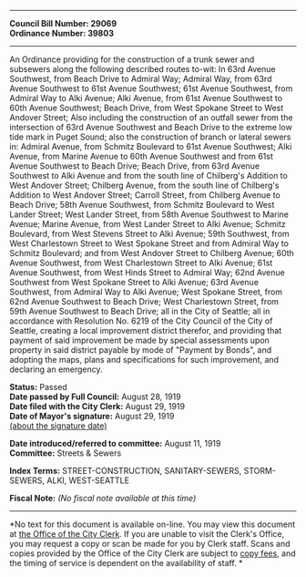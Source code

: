 * * * * *  
  
**Council Bill Number: [](#h0)[](#h2)29069**   
**Ordinance Number: 39803**  
  
* * * * *  
  
An Ordinance providing for the construction of a trunk sewer and subsewers along the following described routes to-wit: In 63rd Avenue Southwest, from Beach Drive to Admiral Way; Admiral Way, from 63rd Avenue Southwest to 61st Avenue Southwest; 61st Avenue Southwest, from Admiral Way to Alki Avenue; Alki Avenue, from 61st Avenue Southwest to 60th Avenue Southwest; Beach Drive, from West Spokane Street to West Andover Street; Also including the construction of an outfall sewer from the intersection of 63rd Avenue Southwest and Beach Drive to the extreme low tide mark in Puget Sound; also the construction of branch or lateral sewers in: Admiral Avenue, from Schmitz Boulevard to 61st Avenue Southwest; Alki Avenue, from Marine Avenue to 60th Avenue Southwest and from 61st Avenue Southwest to Beach Drive; Beach Drive, from 63rd Avenue Southwest to Alki Avenue and from the south line of Chilberg's Addition to West Andover Street; Chilberg Avenue, from the south line of Chilberg's Addition to West Andover Street; Carroll Street, from Chilberg Avenue to Beach Drive; 58th Avenue Southwest, from Schmitz Boulevard to West Lander Street; West Lander Street, from 58th Avenue Southwest to Marine Avenue; Marine Avenue, from West Lander Street to Alki Avenue; Schmitz Boulevard, from West Stevens Street to Alki Avenue; 59th Southwest, from West Charlestown Street to West Spokane Street and from Admiral Way to Schmitz Boulevard; and from West Andover Street to Chilberg Avenue; 60th Avenue Southwest, from West Charlestown Street to Alki Avenue; 61st Avenue Southwest, from West Hinds Street to Admiral Way; 62nd Avenue Southwest from West Spokane Street to Alki Avenue; 63rd Avenue Southwest, from Admiral Way to Alki Avenue; West Spokane Street, from 62nd Avenue Southwest to Beach Drive; West Charlestown Street, from 59th Avenue Southwest to Beach Drive; all in the City of Seattle; all in accordance with Resolution No. 6219 of the City Council of the City of Seattle, creating a local improvement district therefor, and providing that payment of said improvement be made by special assessments upon property in said district payable by mode of "Payment by Bonds", and adopting the maps, plans and specifications for such improvement, and declaring an emergency.  
  
**Status:** Passed   
**Date passed by Full Council:** August 28, 1919   
**Date filed with the City Clerk:** August 29, 1919   
**Date of Mayor's signature:** August 29, 1919   
[(about the signature date)](/~public/approvaldate.htm)   
  
  
**Date introduced/referred to committee:** August 11, 1919   
**Committee:** Streets & Sewers   
  
**Index Terms:** STREET-CONSTRUCTION, SANITARY-SEWERS, STORM-SEWERS, ALKI, WEST-SEATTLE  
  
**Fiscal Note:** *(No fiscal note available at this time)*  
  
* * * * *  
  
*No text for this document is available on-line. You may view this document at [the Office of the City Clerk](http://www.seattle.gov/leg/clerk/contactUs.htm). If you are unable to visit the Clerk's Office, you may request a copy or scan be made for you by Clerk staff. Scans and copies provided by the Office of the City Clerk are subject to [copy fees](http://clerk.seattle.gov/~public/clerkfees.htm), and the timing of service is dependent on the availability of staff. *  
  
  
